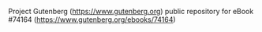 Project Gutenberg (https://www.gutenberg.org) public repository for
eBook #74164 (https://www.gutenberg.org/ebooks/74164)
